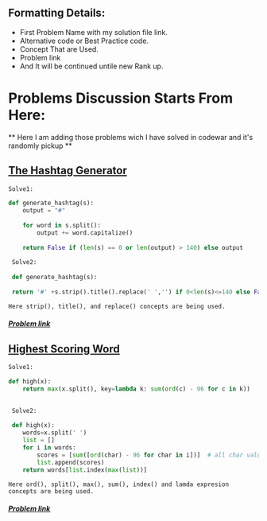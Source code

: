 ## Formatting Details:

- First Problem Name with my solution file link.
- Alternative code or Best Practice code.
- Concept That are Used.
- Problem link
- And It will be continued untile new Rank up.

# Problems Discussion Starts From Here:
** Here I am adding those problems wich I have solved in codewar and it's randomly pickup **


## [The Hashtag Generator](https://github.com/samiulislamponik/codewar/blob/master/6kyu/Hashtag_generator.py 'Problem-1')

```python
Solve1:

def generate_hashtag(s):
    output = "#"
    
    for word in s.split():
        output += word.capitalize()
    
    return False if (len(s) == 0 or len(output) > 140) else output
  
 Solve2:
 
 def generate_hashtag(s): 
 
 return '#' +s.strip().title().replace(' ','') if 0<len(s)<=140 else False


```

` Here strip(), title(), and replace() concepts are being used. `


##### [Problem link](https://www.codewars.com/kata/52449b062fb80683ec000024/python 'Codewar Problem')



## [Highest Scoring Word](https://github.com/samiulislamponik/codewar/blob/master/6kyu/Highest_scoring_word.py 'Problem-2')

```python
Solve1:

def high(x):
    return max(x.split(), key=lambda k: sum(ord(c) - 96 for c in k))

  
 Solve2:
 
 def high(x):
    words=x.split(' ')
    list = []
    for i in words:
        scores = [sum([ord(char) - 96 for char in i])]  # all char value in ascci start from 97. like a=97, b=98 etc.
        list.append(scores)
    return words[list.index(max(list))]

```

` Here ord(), split(), max(), sum(), index() and lamda expresion concepts are being used. `


##### [Problem link](https://www.codewars.com/kata/57eb8fcdf670e99d9b000272/train/python 'Codewar Problem')



